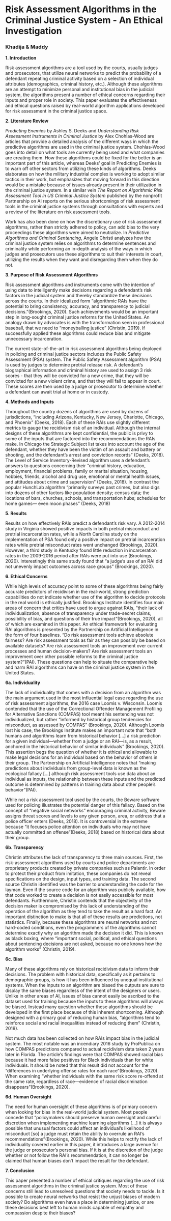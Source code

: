 # Risk Assessment Algorithms in the Criminal Justice System - An Ethical Investigation
### Khadija & Maddy


**1. Introduction**

Risk assessment algorithms are a tool used by the courts, usually judges and prosecutors, that utilize neural networks to predict the probability of a defendant repeating criminal activity based on a selection of individual attributes (demographics, criminal history, etc.). Although these algorithms are an attempt to minimize personal and institutional bias in the judicial system, the algorithms present a number of ethical concerns regarding their inputs and proper role in society. This paper evaluates the effectiveness and ethical questions raised by real-world algorithm applications developed for risk assessment in the criminal justice space. 


**2. Literature Review**

*Predicting Enemies* by Ashley S. Deeks and *Understanding Risk Assessment Instruments in Criminal Justice* by Alex Chohlas-Wood are articles that provide a detailed analysis of the different ways in which the predictive algorithms are used in the criminal justice system. Chohlas-Wood goes into detail on what tools are currently being used and what companies are creating them. How these algorithms could be fixed for the better is an important part of this article, whereas Deeks’ goal in Predicting Enemies is to warn off other sectors from utilizing these kinds of algorithms. Deeks elaborates on how the military industrial complex is working to adopt similar tactics in their work, but emphasizes that moving forward in this direction would be a mistake because of issues already present in their utilization in the criminal justice system. In a similar vein *The Report on Algorithmic Risk Assessment Tool in US Criminal Justice System* published by the nonprofit Partnership on AI reports on the serious shortcomings of risk assessment tools in the criminal justice systems through consultations with experts and a review of the literature on risk assessment tools.

Work has also been done on how the discretionary use of risk assessment algorithms, rather than strictly adhered to policy, can add bias to the very proceedings these algorithms were aimed to neutralize. In *Predictive Algorithms and Criminal Sentencing*, Angele Christi analyzes how the criminal justice system relies on algorithms to determine sentences and criminality while performing an in-depth analysis of the ways in which judges and prosecutors use these algorithms to suit their interests in court, utilizing the results when they want and disregarding them when they do not.

**3. Purpose of Risk Assessment Algorithms**

Risk assessment algorithms and instruments come with the intention of using data to intelligently make decisions regarding a defendant’s risk factors in the judicial system and thereby standardize these decisions across the courts. In their idealized form “algorithmic RAIs have the potential to bring consistency, accuracy, and transparency to judicial decisions.”(Brookings, 2020). Such achievements would be an important step in long-sought criminal justice reforms for the United States. An analogy drawn by advocates is with the transformation seen in professional baseball, that we need to “moneyballing justice” (Christin, 2019). If successfully applied these algorithms could reduce bias and mitigate unnecessary incarceration.

The current state-of-the-art in risk assessment algorithms being deployed in policing and criminal justice sectors includes the Public Safety Assessment (PSA) system. The Public Safety Assessment algorithm (PSA) is used by judges to determine pretrial release risk. A defendant’s biographical information and criminal history are used to assign 3 risk scores - that they will be convicted for a new crime, that they will be convicted for a new violent crime, and that they will fail to appear in court. These scores are then used by a judge or prosecutor to determine whether a defendant can await trial at home or in custody.

**4. Methods and Inputs**

Throughout the country dozens of algorithms are used by dozens of jurisdictions, “including Arizona, Kentucky, New Jersey, Charlotte, Chicago, and Phoenix” (Deeks, 2018). Each of these RAIs use slightly different metrics to gauge the recidivism risk of an individual. Although the internal designs of these algorithms are kept confidential, the public is privy to some of the inputs that are factored into the recommendations the RAIs make. In Chicago the Strategic Subject list takes into account the age of the defendant, whether they have been the victim of an assault and battery or shooting, and the defendant’s arrest and conviction records” (Deeks, 2018). The Level of Service Inventory-Revised algorithm uses a defendant’s answers to questions concerning their “criminal history, education, employment, financial problems, family or marital situation, housing, hobbies, friends, alcohol and drug use, emotional or mental health issues, and attitudes about crime and supervision” (Deeks, 2018). In contrast the popular HunchLab algorithm “primarily surveys past crimes, but also digs into dozens of other factors like population density; census data; the locations of bars, churches, schools, and transportation hubs; schedules for home games— even moon phases” (Deeks, 2018)


**5. Results**

Results on how effectively RAIs predict a defendant’s risk vary. A 2012-2014 study in Virginia showed positive impacts in both pretrial misconduct and pretrial incarceration rates, while a North Carolina study on the implementation of PSA found only a positive impact on pretrial incarceration rates while pretrial misconduct rates went unchanged (Brookings, 2020). However, a third study in Kentucky found little reduction in incarceration rates in the 2009-2016 period after RAIs were put into use (Brookings, 2020). Interestingly this same study found that “a judge’s use of an RAI did not unevenly impact outcomes across race groups” (Brookings, 2020).

**6. Ethical Concerns**

While high levels of accuracy point to some of these algorithms being fairly accurate predictors of recidivism in the real-world, strong prediction capabilities do not indicate whether use of the algorithm to decide protocols in the real world is ethically justified. Brookings Institute identifies four main areas of concern that critics have used to argue against RAIs, “their lack of individualization, absence of transparency under trade-secret claims, possibility of bias, and questions of their true impact”(Brookings, 2020), all of which are examined in this paper. An ethical framework for evaluating RAI algorithms is presented by the Partnership on Artificial Intelligence in the form of four baselines. “Do risk assessment tools achieve absolute fairness? Are risk assessment tools as fair as they can possibly be based on available datasets? Are risk assessment tools an improvement over current processes and human decision-makers? Are risk assessment tools an improvement over other possible reforms to the criminal justice system?”(PAI). These questions can help to situate the comparative help and harm RAI algorithms can have on the criminal justice system in the United States.

**6a. Individuality**

The lack of individuality that comes with a decision from an algorithm was the main argument used in the most influential legal case regarding the use of risk assessment algorithms, the 2016 case Loomis v. Wisconsin. Loomis contended that the use of the Correctional Offender Management Profiling for Alternative Sanctions (COMPAS) tool meant his sentencing was not individualized, but rather “informed by historical group tendencies for misconduct, as assessed by COMPAS” (Brookings, 2020). Although Loomis lost his case, the Brookings Institute makes an important note that “both humans and algorithms learn from historical behavior [...] a risk prediction for a given individual—whether from a judge or an RAI—is, as a result, anchored in the historical behavior of similar individuals” (Brookings, 2020). This assertion begs the question of whether it is ethical and allowable to make legal decisions for an individual based on the behavior of others in their group. The Partnership on Artificial Intelligence notes that “making predictions about individuals from group-level data is known as the ecological fallacy [...] although risk assessment tools use data about an individual as inputs, the relationship between these inputs and the predicted outcome is determined by patterns in training data about other people’s behavior”(PAI).

While not a risk assessment tool used by the courts, the Beware software used for policing illustrates the potential danger of this fallacy. Based on the concept of “negative social networks” encouraging criminal activity, Beware assigns threat scores and levels to any given person, area, or address that a police officer enters (Deeks, 2018). It is controversial in the extreme because “it focuses police attention on individuals who may not have actually committed an offense”(Deeks, 2018) based on historical data about their group.

**6b. Transparency**

Christin attributes the lack of transparency to three main sources. First, the risk-assessment algorithms used by courts and police departments are proprietary products created by private companies such as Palantir. In order to protect their product from imitation, these companies do not reveal specifications on the design, input types, and training data. The second source Christin identified was the barrier to understanding the code for the layman. Even if the source code for an algorithm was publicly available, how that code worked to create a decision is not easily accessible for most defendants. Furthermore, Christin contends that the objectivity of the decision maker is compromised by this lack of understanding of the operation of the algorithm as they tend to take the result as a hard fact. An important distinction to make is that all of these results are predictions, not statistics. Finally, because these algorithms are neural networks and not hard-coded conditions, even the programmers of the algorithms cannot determine exactly why an algorithm made the decision it did. This is known as black boxing, where “important social, political, and ethical questions about sentencing decisions are not asked, because no one knows how the algorithm works” (Christin, 2019).

**6c. Bias**

Many of these algorithms rely on historical recidivism data to inform their decisions. The problem with historical data, specifically as it pertains to demographic groups, is how it has been influenced by unequal institutional systems. When the inputs to an algorithm are biased the outputs are sure to display the same biases regardless of the intent of the designers or users. Unlike in other areas of AI, issues of bias cannot easily be ascribed to the dataset used for training because the inputs to these algorithms will always be biased. Instead many question whether these algorithms should be developed in the first place because of this inherent shortcoming. Although designed with a primary goal of reducing human bias, “algorithms tend to reinforce social and racial inequalities instead of reducing them” (Christin, 2019).

Not much data has been collected on how RAIs impact bias in the judicial system. The most notable was an incendiary 2016 study by ProPublica on how COMPAS predictions compared to actual recidivism data taken 2 years later in Florida. The article’s findings were that COMPAS showed racial bias because it had more false positives for Black individuals than for white individuals. It should be noted that this result did not account for the “differences in underlying offense rates for each race”(Brookings, 2020). When examining “whether individuals with the same risk score re-offend at the same rate, regardless of race—evidence of racial discrimination disappears”(Brookings, 2020). 

**6d. Human Oversight**

The need for human oversight of these algorithms is of primary concern when looking for bias in the real-world judicial system. Most people concede that “policymakers should preserve human oversight and careful discretion when implementing machine learning algorithms [...] it is always possible that unusual factors could affect an individual’s likelihood of misconduct [so] a judge must retain the ability to overrule an RAI’s recommendations”(Brookings, 2020). While this helps to rectify the lack of individuality covered earlier in this paper, it introduces a large avenue for the judge or prosecutor’s personal bias. If it is at the discretion of the judge whether or not follow the RAI’s recommendation, it can no longer be claimed that human biases don’t impact the result for the defendant.

**7. Conclusion**

This paper presented a number of ethical critiques regarding the use of risk assessment algorithms in the criminal justice system. Most of these concerns still lead to unresolved questions that society needs to tackle. Is it possible to create neural networks that resist the unjust biases of modern society? Do algorithms even have a place in determining justice, or are these decisions best left to human minds capable of empathy and compassion despite their biases?
